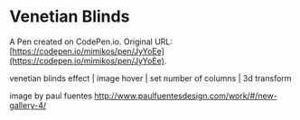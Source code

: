 # Venetian Blinds

A Pen created on CodePen.io. Original URL: [https://codepen.io/mimikos/pen/JyYoEe](https://codepen.io/mimikos/pen/JyYoEe).

venetian blinds effect | image hover | set number of columns | 3d transform

image by paul fuentes
http://www.paulfuentesdesign.com/work/#/new-gallery-4/
